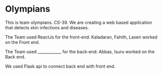 # Olympians
This is team olympians. CS-39. We are creating a web based application that detects skin infections and diseases.


The Team used ReactJs for the front-end:
Kaladaran, Fahith, Laxen worked on the Front end.

The Team used ____________ for the back-end:
Abbas, Isuru worked on the Back end.

We used Flask api to connect back end with front end.

